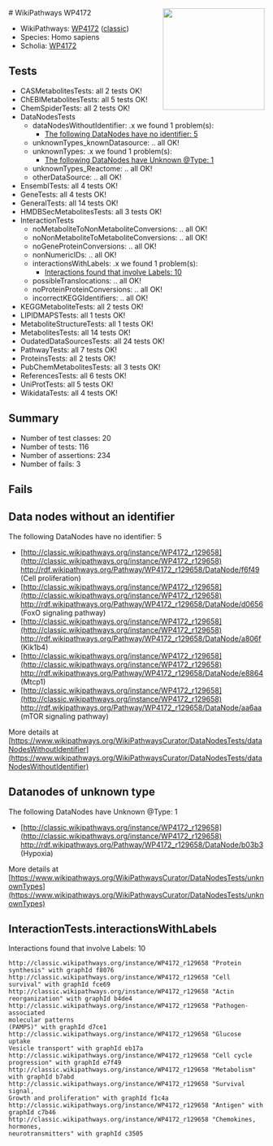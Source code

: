 <img style="float: right; width: 200px" src="https://upload.wikimedia.org/wikipedia/commons/thumb/8/83/Wplogo_with_text_500.png/640px-Wplogo_with_text_500.png" />
# WikiPathways WP4172

* WikiPathways: [WP4172](https://wikipathways.org/pathways/WP4172) ([classic](https://classic.wikipathways.org/instance/WP4172))
* Species: Homo sapiens
* Scholia: [WP4172](https://scholia.toolforge.org/wikipathways/WP4172)
## Tests
* CASMetabolitesTests: all 2 tests OK!
* ChEBIMetabolitesTests: all 5 tests OK!
* ChemSpiderTests: all 2 tests OK!
* DataNodesTests
    * dataNodesWithoutIdentifier: .x we found 1 problem(s):
        * [The following DataNodes have no identifier: 5](#d2d32fa4)
    * unknownTypes_knownDatasource: .. all OK!
    * unknownTypes: .x we found 1 problem(s):
        * [The following DataNodes have Unknown @Type: 1](#839973df)
    * unknownTypes_Reactome: .. all OK!
    * otherDataSource: .. all OK!
* EnsemblTests: all 4 tests OK!
* GeneTests: all 4 tests OK!
* GeneralTests: all 14 tests OK!
* HMDBSecMetabolitesTests: all 3 tests OK!
* InteractionTests
    * noMetaboliteToNonMetaboliteConversions: .. all OK!
    * noNonMetaboliteToMetaboliteConversions: .. all OK!
    * noGeneProteinConversions: .. all OK!
    * nonNumericIDs: .. all OK!
    * interactionsWithLabels: .x we found 1 problem(s):
        * [Interactions found that involve Labels: 10](#fe97a8b8)
    * possibleTranslocations: .. all OK!
    * noProteinProteinConversions: .. all OK!
    * incorrectKEGGIdentifiers: .. all OK!
* KEGGMetaboliteTests: all 2 tests OK!
* LIPIDMAPSTests: all 1 tests OK!
* MetaboliteStructureTests: all 1 tests OK!
* MetabolitesTests: all 14 tests OK!
* OudatedDataSourcesTests: all 24 tests OK!
* PathwayTests: all 7 tests OK!
* ProteinsTests: all 2 tests OK!
* PubChemMetabolitesTests: all 3 tests OK!
* ReferencesTests: all 6 tests OK!
* UniProtTests: all 5 tests OK!
* WikidataTests: all 4 tests OK!


## Summary

* Number of test classes: 20
* Number of tests: 116
* Number of assertions: 234
* Number of fails: 3

## Fails

<a name="d2d32fa4" />

## Data nodes without an identifier

The following DataNodes have no identifier: 5

* [http://classic.wikipathways.org/instance/WP4172_r129658](http://classic.wikipathways.org/instance/WP4172_r129658) http://rdf.wikipathways.org/Pathway/WP4172_r129658/DataNode/f6f49 (Cell proliferation)
* [http://classic.wikipathways.org/instance/WP4172_r129658](http://classic.wikipathways.org/instance/WP4172_r129658) http://rdf.wikipathways.org/Pathway/WP4172_r129658/DataNode/d0656 (FoxO signaling
pathway)
* [http://classic.wikipathways.org/instance/WP4172_r129658](http://classic.wikipathways.org/instance/WP4172_r129658) http://rdf.wikipathways.org/Pathway/WP4172_r129658/DataNode/a806f (Kik1b4)
* [http://classic.wikipathways.org/instance/WP4172_r129658](http://classic.wikipathways.org/instance/WP4172_r129658) http://rdf.wikipathways.org/Pathway/WP4172_r129658/DataNode/e8864 (Mtcp1)
* [http://classic.wikipathways.org/instance/WP4172_r129658](http://classic.wikipathways.org/instance/WP4172_r129658) http://rdf.wikipathways.org/Pathway/WP4172_r129658/DataNode/aa6aa (mTOR signaling
pathway)


More details at [https://www.wikipathways.org/WikiPathwaysCurator/DataNodesTests/dataNodesWithoutIdentifier](https://www.wikipathways.org/WikiPathwaysCurator/DataNodesTests/dataNodesWithoutIdentifier)

<a name="839973df" />

## Datanodes of unknown type

The following DataNodes have Unknown @Type: 1

* [http://classic.wikipathways.org/instance/WP4172_r129658](http://classic.wikipathways.org/instance/WP4172_r129658) http://rdf.wikipathways.org/Pathway/WP4172_r129658/DataNode/b03b3 (Hypoxia)


More details at [https://www.wikipathways.org/WikiPathwaysCurator/DataNodesTests/unknownTypes](https://www.wikipathways.org/WikiPathwaysCurator/DataNodesTests/unknownTypes)

<a name="fe97a8b8" />

## InteractionTests.interactionsWithLabels

Interactions found that involve Labels: 10
```
http://classic.wikipathways.org/instance/WP4172_r129658 "Protein synthesis" with graphId f8076
http://classic.wikipathways.org/instance/WP4172_r129658 "Cell survival" with graphId fce69
http://classic.wikipathways.org/instance/WP4172_r129658 "Actin reorganization" with graphId b4de4
http://classic.wikipathways.org/instance/WP4172_r129658 "Pathogen-associated
molecular patterns
(PAMPS)" with graphId d7ce1
http://classic.wikipathways.org/instance/WP4172_r129658 "Glucose uptake
Vesicle transport" with graphId eb17a
http://classic.wikipathways.org/instance/WP4172_r129658 "Cell cycle progression" with graphId e7f49
http://classic.wikipathways.org/instance/WP4172_r129658 "Metabolism" with graphId b7abd
http://classic.wikipathways.org/instance/WP4172_r129658 "Survival signal,
Growth and proliferation" with graphId f1c4a
http://classic.wikipathways.org/instance/WP4172_r129658 "Antigen" with graphId c7b46
http://classic.wikipathways.org/instance/WP4172_r129658 "Chemokines, 
hormones, 
neurotransmitters" with graphId c3505
```

